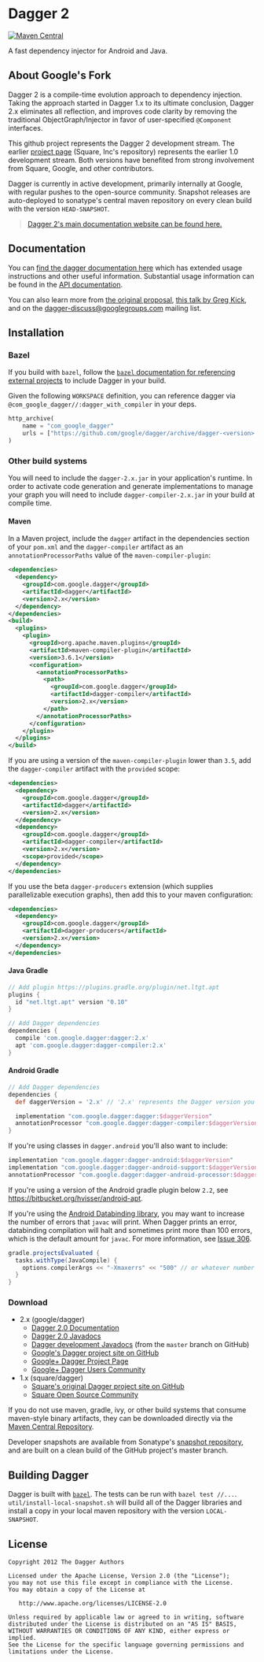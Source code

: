 # Dagger 2

[![Maven Central][mavenbadge-svg]][mavenbadge]

A fast dependency injector for Android and Java.

## About Google's Fork

Dagger 2 is a compile-time evolution approach to dependency injection.
Taking the approach started in Dagger 1.x to its ultimate conclusion,
Dagger 2.x eliminates all reflection, and improves code clarity by
removing the traditional ObjectGraph/Injector in favor of user-specified
`@Component` interfaces.

This github project represents the Dagger 2 development stream.  The earlier
[project page][square] (Square, Inc's repository) represents the earlier 1.0
development stream. Both versions have benefited from strong involvement from
Square, Google, and other contributors.

Dagger is currently in active development, primarily internally at Google,
with regular pushes to the open-source community. Snapshot releases are
auto-deployed to sonatype's central maven repository on every clean build with
the version `HEAD-SNAPSHOT`.

> [Dagger 2's main documentation website can be found here.][website]

## Documentation

You can [find the dagger documentation here][website] which has extended usage
instructions and other useful information.  Substantial usage information can be
found in the [API documentation][20api].

You can also learn more from [the original proposal][proposal],
[this talk by Greg Kick][gaktalk], and on the dagger-discuss@googlegroups.com
mailing list.

## Installation

### Bazel

If you build with `bazel`, follow the [`bazel` documentation for referencing
external projects][bazel-external-deps] to include Dagger in your build.

Given the following `WORKSPACE` definition, you can reference dagger via
`@com_google_dagger//:dagger_with_compiler` in your deps.

```python
http_archive(
    name = "com_google_dagger"
    urls = ["https://github.com/google/dagger/archive/dagger-<version>.zip"],
)
```

### Other build systems

You will need to include the `dagger-2.x.jar` in your application's runtime.
In order to activate code generation and generate implementations to manage
your graph you will need to include `dagger-compiler-2.x.jar` in your build
at compile time.

#### Maven

In a Maven project, include the `dagger` artifact in the dependencies section
of your `pom.xml` and the `dagger-compiler` artifact as an
`annotationProcessorPaths` value of the `maven-compiler-plugin`:

```xml
<dependencies>
  <dependency>
    <groupId>com.google.dagger</groupId>
    <artifactId>dagger</artifactId>
    <version>2.x</version>
  </dependency>
</dependencies>
<build>
  <plugins>
    <plugin>
      <groupId>org.apache.maven.plugins</groupId>
      <artifactId>maven-compiler-plugin</artifactId>
      <version>3.6.1</version>
      <configuration>
        <annotationProcessorPaths>
          <path>
            <groupId>com.google.dagger</groupId>
            <artifactId>dagger-compiler</artifactId>
            <version>2.x</version>
          </path>
        </annotationProcessorPaths>
      </configuration>
    </plugin>
  </plugins>
</build>
```

If you are using a version of the `maven-compiler-plugin` lower than `3.5`, add
the `dagger-compiler` artifact with the `provided` scope:

```xml
<dependencies>
  <dependency>
    <groupId>com.google.dagger</groupId>
    <artifactId>dagger</artifactId>
    <version>2.x</version>
  </dependency>
  <dependency>
    <groupId>com.google.dagger</groupId>
    <artifactId>dagger-compiler</artifactId>
    <version>2.x</version>
    <scope>provided</scope>
  </dependency>
</dependencies>
```

If you use the beta `dagger-producers` extension (which supplies
parallelizable execution graphs), then add this to your maven configuration:

```xml
<dependencies>
  <dependency>
    <groupId>com.google.dagger</groupId>
    <artifactId>dagger-producers</artifactId>
    <version>2.x</version>
  </dependency>
</dependencies>
```

#### Java Gradle
```groovy
// Add plugin https://plugins.gradle.org/plugin/net.ltgt.apt
plugins {
  id "net.ltgt.apt" version "0.10"
}

// Add Dagger dependencies
dependencies {
  compile 'com.google.dagger:dagger:2.x'
  apt 'com.google.dagger:dagger-compiler:2.x'
}
```

#### Android Gradle
```groovy
// Add Dagger dependencies
dependencies {
  def daggerVersion = '2.x'	// '2.x' represents the Dagger version you want.

  implementation "com.google.dagger:dagger:$daggerVersion"
  annotationProcessor "com.google.dagger:dagger-compiler:$daggerVersion"
}
```

If you're using classes in `dagger.android` you'll also want to include:

```groovy
implementation "com.google.dagger:dagger-android:$daggerVersion"
implementation "com.google.dagger:dagger-android-support:$daggerVersion" // If you use the support libraries.
annotationProcessor "com.google.dagger:dagger-android-processor:$daggerVersion"	// Use `kapt` instead if you're using Kotlin.
```

If you're using a version of the Android gradle plugin below `2.2`, see
https://bitbucket.org/hvisser/android-apt.

If you're using the [Android Databinding library][databinding], you may want to
increase the number of errors that `javac` will print. When Dagger prints an
error, databinding compilation will halt and sometimes print more than 100
errors, which is the default amount for `javac`. For more information, see
[Issue 306](https://github.com/google/dagger/issues/306).

```groovy
gradle.projectsEvaluated {
  tasks.withType(JavaCompile) {
    options.compilerArgs << "-Xmaxerrs" << "500" // or whatever number you want
  }
}
```

### Download

  * 2.x (google/dagger)
    * [Dagger 2.0 Documentation][website]
    * [Dagger 2.0 Javadocs][20api]
    * [Dagger development Javadocs][latestapi] (from the `master` branch
      on GitHub)
    * [Google's Dagger project site on GitHub][project]
    * <a href="https://plus.google.com/118328287768685565185"
         rel="publisher">Google+ Dagger Project Page</a>
    * [Google+ Dagger Users Community][community]
  * 1.x (square/dagger)
    * [Square's original Dagger project site on GitHub][square]
    * [Square Open Source Community][squarecommunity]


If you do not use maven, gradle, ivy, or other build systems that consume
maven-style binary artifacts, they can be downloaded directly via the
[Maven Central Repository][mavensearch].

Developer snapshots are available from Sonatype's
[snapshot repository][dagger-snap], and are built on a clean build of
the GitHub project's master branch.

## Building Dagger

Dagger is built with [`bazel`]. The tests can be run with `bazel test //...`.
`util/install-local-snapshot.sh` will build all of the Dagger libraries and
install a copy in your local maven repository with the version `LOCAL-SNAPSHOT`.

## License

    Copyright 2012 The Dagger Authors

    Licensed under the Apache License, Version 2.0 (the "License");
    you may not use this file except in compliance with the License.
    You may obtain a copy of the License at

       http://www.apache.org/licenses/LICENSE-2.0

    Unless required by applicable law or agreed to in writing, software
    distributed under the License is distributed on an "AS IS" BASIS,
    WITHOUT WARRANTIES OR CONDITIONS OF ANY KIND, either express or implied.
    See the License for the specific language governing permissions and
    limitations under the License.

[20api]: https://google.github.io/dagger/api/2.0/
[`bazel`]: https://bazel.build
[bazel-external-deps]: https://docs.bazel.build/versions/master/external.html#depending-on-other-bazel-projects
[community]: https://plus.google.com/communities/111933036769103367883
[dagger-snap]: https://oss.sonatype.org/content/repositories/snapshots/com/google/dagger/
[databinding]: https://developer.android.com/topic/libraries/data-binding/
[gaktalk]: https://www.youtube.com/watch?v=oK_XtfXPkqw
[latestapi]: https://google.github.io/dagger/api/latest/
[mavenbadge-svg]: https://maven-badges.herokuapp.com/maven-central/com.google.dagger/dagger/badge.svg
[mavenbadge]: https://maven-badges.herokuapp.com/maven-central/com.google.dagger/dagger
[mavensearch]: http://search.maven.org/#search%7Cga%7C1%7Cg%3A%22com.google.dagger%22
[project]: http://github.com/google/dagger/
[proposal]: https://github.com/square/dagger/issues/366
[square]: http://github.com/square/dagger/
[squarecommunity]: https://plus.google.com/communities/109244258569782858265
[website]: https://google.github.io/dagger
